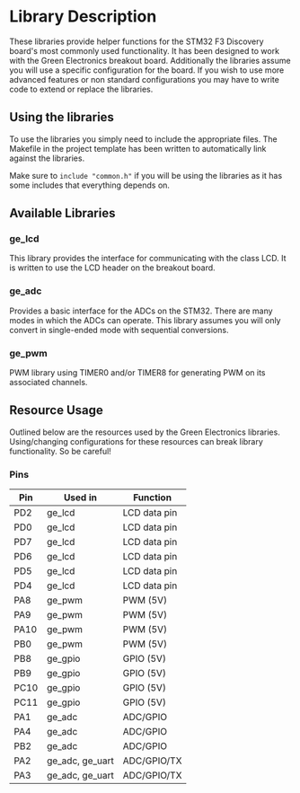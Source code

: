 # Library Description

These libraries provide helper functions for the STM32 F3 Discovery board's most commonly used functionality. It has been designed to work with the Green Electronics breakout board. Additionally the libraries assume you will use a specific configuration for the board. If you wish to use more advanced features or non standard configurations you may have to write code to extend or replace the libraries.

## Using the libraries

To use the libraries you simply need to include the appropriate files. The Makefile in the project template has been written to automatically link against the libraries.

Make sure to `include "common.h"` if you will be using the libraries as it has some includes that everything depends on.

## Available Libraries

### ge_lcd

This library provides the interface for communicating with the class LCD. It is written to use the LCD header on the breakout board.

### ge_adc

Provides a basic interface for the ADCs on the STM32. There are many modes in which the ADCs can operate. This library assumes you will only convert in single-ended mode with sequential conversions.

### ge_pwm

PWM library using TIMER0 and/or TIMER8 for generating PWM on its associated channels.

## Resource Usage

Outlined below are the resources used by the Green Electronics libraries. Using/changing configurations for these resources can break library functionality. So be careful!

### Pins

| Pin    | Used in   | Function   |
|--------|-----------|------------|
| PD2    | ge_lcd    | LCD data pin|
| PD0    | ge_lcd    | LCD data pin|
| PD7    | ge_lcd    | LCD data pin|
| PD6    | ge_lcd    | LCD data pin|
| PD5    | ge_lcd    | LCD data pin|
| PD4    | ge_lcd    | LCD data pin|
| PA8    | ge_pwm    | PWM (5V)    |
| PA9    | ge_pwm    | PWM (5V)    |
| PA10   | ge_pwm    | PWM (5V)    |
| PB0    | ge_pwm    | PWM (5V)    |
| PB8    | ge_gpio   | GPIO (5V)    |
| PB9    | ge_gpio   | GPIO (5V)    |
| PC10   | ge_gpio   | GPIO (5V)    |
| PC11   | ge_gpio   | GPIO (5V)    |
| PA1    | ge_adc    | ADC/GPIO    |
| PA4    | ge_adc    | ADC/GPIO    |
| PB2    | ge_adc    | ADC/GPIO    |
| PA2    | ge_adc, ge_uart | ADC/GPIO/TX |
| PA3    | ge_adc, ge_uart | ADC/GPIO/TX |

